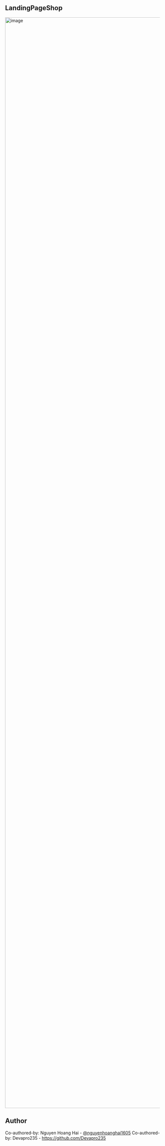 ## LandingPageShop

<img width="1880" height="3556" alt="image" src="https://github.com/user-attachments/assets/308eae91-b654-495e-882f-dcce148b9e00" />


## Author
Co-authored-by: Nguyen Hoang Hai - [@nguyenhoanghai1605](https://github.com/nguyenhoanghai1605)
Co-authored-by: Devapro235 - https://github.com/Devapro235